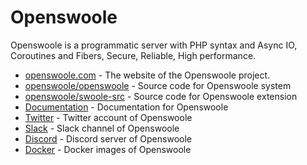 # Openswoole

Openswoole is a programmatic server with PHP syntax and Async IO, Coroutines and Fibers, Secure, Reliable, High performance.

* [openswoole.com](https://openswoole.com) - The website of the Openswoole project.
* [openswoole/openswoole](https://github.com/openswoole/openswoole) - Source code for Openswoole system
* [openswoole/swoole-src](https://github.com/openswoole/swoole-src) - Source code for Openswoole extension
* [Documentation](https://openswoole.com/docs) - Documentation for Openswoole
* [Twitter](https://twitter.com/openswoole) - Twitter account of Openswoole
* [Slack](https://goo.gl/forms/wooTTDmhbu30x4qC3) - Slack channel of Openswoole
* [Discord](https://discord.gg/5QC57RNPpw) - Discord server of Openswoole
* [Docker](https://github.com/openswoole/docker-swoole) - Docker images of Openswoole
